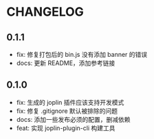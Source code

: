 # CHANGELOG

## 0.1.1

<!--hash:793f49ea7d915f9b45ad1c9d018a6fc5a53a443d-->

- fix: 修复打包后的 bin.js 没有添加 banner 的错误
- docs: 更新 README，添加参考链接

## 0.1.0

<!--hash:9afd7ec456ea627bd46212f8b62f2f4fc4c077a7-->

- fix: 生成的 joplin 插件应该支持开发模式
- fix: 修复 .gitignore 默认被排除的问题
- docs: 添加一些发布必须的配置，删减依赖
- feat: 实现 joplin-plugin-cli 构建工具
